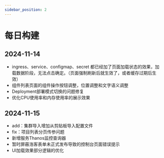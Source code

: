 ```yaml
---
sidebar_position: 2
---
```

# 每日构建

## 2024-11-14

- ingress、service、configmap、secret 都已经加了页面加载状态的效果，加载数据阶段，无法点击确定。（页面强制刷新后就生效了，或者缓存过期后生效）
- 组件列表页面的组件操作按钮调整，位置调整和文字语义调整
- Deployment部署模式切换的问题修复
- 优化CPU使用率和内存使用率的展示效果

## 2024-11-15

- add：集群导入增加从剪贴板导入配置文件
- fix：项目列表分页传参问题
- 新增服务Thanos监控查询器
- 暂时屏蔽浩客表单未正式发布导致的控制台页面错误提示
- UI加载效果部分逻辑的优化
